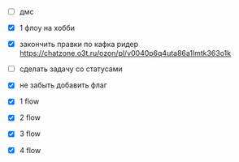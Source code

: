- [ ] дмс
- [x] 1 флоу на хобби

- [x] закончить правки по кафка ридер https://chatzone.o3t.ru/ozon/pl/v0040p6q4uta86a1lmtk363o1k
- [ ] сделать задачу со статусами
- [x] не забыть добавить флаг

- [x] 1 flow
- [x] 2 flow
- [x] 3 flow
- [x] 4 flow
